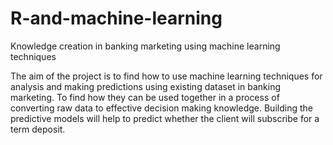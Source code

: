 # R-and-machine-learning
Knowledge creation in banking marketing using machine learning techniques

The aim of the project is to find how to use machine learning techniques for analysis and making predictions using existing dataset in banking marketing. To find how they can be used together in a process of converting raw data to effective decision making knowledge. Building the predictive models will help to predict whether the client will subscribe for a term deposit.
